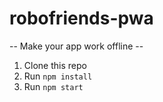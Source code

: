 # robofriends-pwa
--  Make your app work offline --

1. Clone this repo
2. Run `npm install`
3. Run `npm start`
